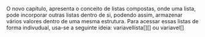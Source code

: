 O novo capítulo, apresenta o conceito de listas compostas, onde uma lista, pode incorporar outras listas dentro de si, podendo assim, armazenar vários valores dentro de uma mesma estrutura.
Para acessar essas listas de forma indivudual, usa-se a seguinte ideia: variavellista[][] ou variavel[]
